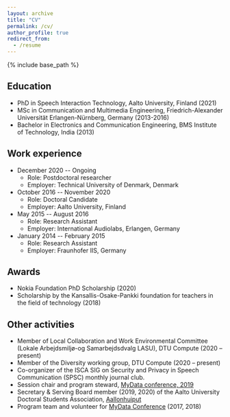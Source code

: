 ```yaml
---
layout: archive
title: "CV"
permalink: /cv/
author_profile: true
redirect_from:
  - /resume
---
```


{% include base_path %}

Education
---
* PhD in Speech Interaction Technology, Aalto University, Finland (2021)
* MSc in Communication and Multimedia Engineering, Friedrich-Alexander Universität Erlangen-Nürnberg, Germany (2013-2016) 
* Bachelor in Electronics and Communication Engineering, BMS Institute of Technology, India (2013) 

Work experience
---
* December 2020 -- Ongoing
	* Role: Postdoctoral researcher
	* Employer: Technical University of Denmark, Denmark
* October 2016 -- November 2020
	* Role: Doctoral Candidate
	* Employer: Aalto University, Finland
* May 2015 -- August 2016
	* Role: Research Assistant
	* Employer: International Audiolabs, Erlangen, Germany
* January 2014 -- February 2015
	* Role: Research Assistant
	* Employer: Fraunhofer IIS, Germany
 

Awards
---
* Nokia Foundation PhD Scholarship (2020)
* Scholarship by the Kansallis-Osake-Pankki foundation for teachers in the field of technology (2018)

Other activities
---
* Member of Local Collaboration and Work Environmental Committee (Lokale Arbejdsmiljø-og Samarbejdsdvalg LASU), DTU Compute (2020 – present)
* Member of the Diversity working group, DTU Compute (2020 – present)
* Co-organizer of the ISCA SIG on Security and Privacy in Speech Communication (SPSC) monthly journal club.
* Session chair and program steward, [MyData conference, 2019](https://mydata2019.org/)
* Secretary & Serving Board member (2019, 2020) of the Aalto University Doctoral Students Association, [Aallonhuiput](https://www.aallonhuiput.fi/)
* Program team and volunteer for [MyData Conference](https://mydata2018.org/) (2017, 2018)


  

